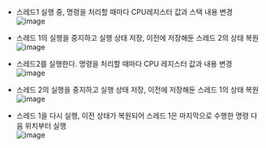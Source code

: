 * 스레드1 실행 중, 명령을 처리할 때마다 CPU레지스터 값과 스택 내용 변경  
![image](https://github.com/MiyeongEom/NetworkGameProgramming/assets/112458035/5e2b4031-1ac3-49c2-9bc7-7bb13978aa0d)  
  
* 스레드 1의 실행을 중지하고 실행 상태 저장, 이전에 저장해둔 스레드 2의 상태 복원  
![image](https://github.com/MiyeongEom/NetworkGameProgramming/assets/112458035/a4f141c2-d913-4dc2-9042-c28d606b5d7d)  
  
* 스레드2를 실행한다. 명령을 처리할 때마다 CPU 레지스터 값과 내용 변경  
![image](https://github.com/MiyeongEom/NetworkGameProgramming/assets/112458035/21df22ce-4166-4a34-8bb4-b8ca7118b56b)  
  
* 스레드 2의 실행을 중지하고 실행 상태 저장, 이전에 저장해둔 스레드 1의 상태 복원  
![image](https://github.com/MiyeongEom/NetworkGameProgramming/assets/112458035/aeeb8c99-2025-4bda-b2d5-0fd3aa1141e6)  
  
* 스레드 1을 다시 실행, 이전 상태가 복원되어 스레드 1은 마지막으로 수행한 명령 다음 위치부터 실행  
![image](https://github.com/MiyeongEom/NetworkGameProgramming/assets/112458035/86d64440-4ef9-4905-8e95-6b75b6edb4b8)  
  
